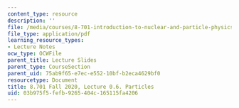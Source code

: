```yaml
---
content_type: resource
description: ''
file: /media/courses/8-701-introduction-to-nuclear-and-particle-physics-fall-2020/03b975f5fefb9265404c165115fa4206_MIT8_701f20_lec0.6.pdf
file_type: application/pdf
learning_resource_types:
- Lecture Notes
ocw_type: OCWFile
parent_title: Lecture Slides
parent_type: CourseSection
parent_uid: 75ab9f65-e7ec-e552-10bf-b2eca4629bf0
resourcetype: Document
title: 8.701 Fall 2020, Lecture 0.6. Particles
uid: 03b975f5-fefb-9265-404c-165115fa4206
---
```

